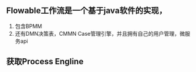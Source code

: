 ## Flowable工作流是一个基于java软件的实现，
1. 包含BPMM
2. 还有DMN决策表，CMMN Case管理引擎，并且拥有自己的用户管理，微服务api



## 获取Process Engline
